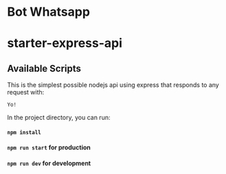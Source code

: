 # Bot Whatsapp
# starter-express-api

## Available Scripts


This is the simplest possible nodejs api using express that responds to any request with: 
```
Yo!
```
In the project directory, you can run:

#### `npm install`
#### `npm run start` for production
#### `npm run dev` for development
